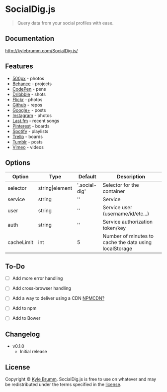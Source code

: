# SocialDig.js

> Query data from your social profiles with ease.


## Documentation

http://kylebrumm.com/SocialDig.js/


## Features

- [500px](./demos/500px.html) - photos
- [Behance](./demos/behance.html) - projects
- [CodePen](./demos/codepen.html) - pens
- [Dribbble](./demos/dribbble.html) - shots
- [Flickr](./demos/flickr.html) - photos
- [Github](./demos/github.html) - repos
- [Google+](./demos/google-plus.html) - posts
- [Instagram](./demos/instagram.html) - photos
- [Last.fm](./demos/lastfm.html) - recent songs
- [Pinterest](./demos/pinterest.html) - boards
- [Spotify](./demos/spotify.html) - playlists
- [Trello](./demos/trello.html) - boards
- [Tumblr](./demos/tumblr.html) - posts
- [Vimeo](./demos/vimeo.html) - videos


## Options

|Option|Type|Default|Description|
|---|---|---|---|
selector|string\|element|'.social-dig'|Selector for the container
service|string|''|Service
user|string|''|Service user (username/id/etc...)
auth|string|''|Service authorization token/key
cacheLimit|int|5|Number of minutes to cache the data using localStorage


## To-Do

- [ ] Add more error handling
- [ ] Add cross-browser handling
- [ ] Add a way to deliver using a CDN [NPMCDN?](https://npmcdn.com/#/)
- [ ] Add to npm
- [ ] Add to Bower


## Changelog

- v0.1.0
    - Initial release


## License

Copyright © [Kyle Brumm](http://kylebrumm.com). SocialDig.js is free to use on whatever and may be redistributed under the terms specified in the [license](LICENSE.md).
